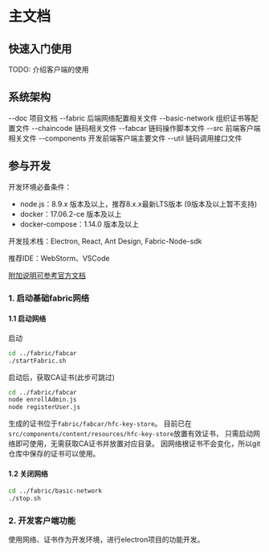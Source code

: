 # 主文档

## 快速入门使用
TODO: 介绍客户端的使用

## 系统架构
--doc 项目文档
--fabric 后端网络配置相关文件
  --basic-network 组织证书等配置文件
  --chaincode 链码相关文件
  --fabcar  链码操作脚本文件
--src    前端客户端相关文件
  --components 开发前端客户端主要文件
  --util 链码调用接口文件
    
## 参与开发

开发环境必备条件：
* node.js：8.9.x 版本及以上，推荐8.x.x最新LTS版本 (9版本及以上暂不支持)
* docker：17.06.2-ce 版本及以上
* docker-compose：1.14.0 版本及以上

开发技术栈：Electron, React, Ant Design, Fabric-Node-sdk

推荐IDE：WebStorm、VSCode

[附加说明可参考官方文档](https://hyperledger-fabric.readthedocs.io/en/release-1.1/write_first_app.html)  

### 1. 启动基础fabric网络  
#### 1.1 启动网络

启动
```bash
cd ../fabric/fabcar
./startFabric.sh
```

启动后，获取CA证书(此步可跳过)  
```bash
cd ../fabric/fabcar
node enrollAdmin.js
node registerUser.js
```

生成的证书位于`fabric/fabcar/hfc-key-store`。
目前已在
`src/components/content/resources/hfc-key-store`放置有效证书，
只需启动网络即可使用，无需获取CA证书并放置对应目录。
因网络根证书不会变化，所以git仓库中保存的证书可以使用。


#### 1.2 关闭网络
```bash
cd ../fabric/basic-network
./stop.sh
```

### 2. 开发客户端功能
使用网络、证书作为开发环境，进行electron项目的功能开发。


